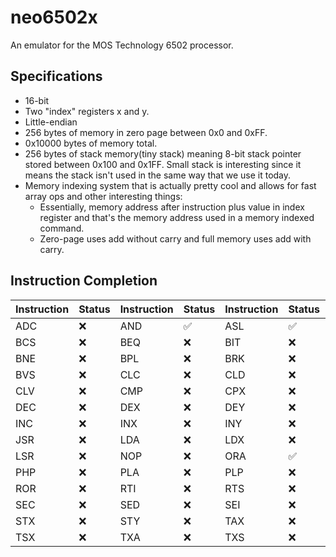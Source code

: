 # neo6502x

An emulator for the MOS Technology 6502 processor.

## Specifications

- 16-bit
- Two "index" registers x and y.
- Little-endian
- 256 bytes of memory in zero page between 0x0 and 0xFF.
- 0x10000 bytes of memory total.
- 256 bytes of stack memory(tiny stack) meaning 8-bit stack pointer stored between 0x100 and 0x1FF. Small stack is interesting since it means the stack isn't used in the same way that we use it today.
- Memory indexing system that is actually pretty cool and allows for fast array ops and other interesting things:
    - Essentially, memory address after instruction plus value in index register and that's the memory address used in a memory indexed command.
    - Zero-page uses add without carry and full memory uses add with carry.

## Instruction Completion

| Instruction | Status | Instruction | Status | Instruction | Status | Instruction | Status |
| :---------- | :----- | :---------- | :----- | :---------- | :----- | :---------- | :----- |
| ADC         | ❌     | AND         | ✅     | ASL         | ✅     | BCC         | ❌     |
| BCS         | ❌     | BEQ         | ❌     | BIT         | ❌     | BMI         | ❌     |
| BNE         | ❌     | BPL         | ❌     | BRK         | ❌     | BVC         | ❌     |
| BVS         | ❌     | CLC         | ❌     | CLD         | ❌     | CLI         | ❌     |
| CLV         | ❌     | CMP         | ❌     | CPX         | ❌     | CPY         | ❌     |
| DEC         | ❌     | DEX         | ❌     | DEY         | ❌     | EOR         | ✅     |
| INC         | ❌     | INX         | ❌     | INY         | ❌     | JMP         | ❌     |
| JSR         | ❌     | LDA         | ❌     | LDX         | ❌     | LDY         | ❌     |
| LSR         | ❌     | NOP         | ❌     | ORA         | ✅     | PHA         | ❌     |
| PHP         | ❌     | PLA         | ❌     | PLP         | ❌     | ROL         | ✅     |
| ROR         | ❌     | RTI         | ❌     | RTS         | ❌     | SBC         | ❌     |
| SEC         | ❌     | SED         | ❌     | SEI         | ❌     | STA         | ❌     |
| STX         | ❌     | STY         | ❌     | TAX         | ❌     | TAY         | ❌     |
| TSX         | ❌     | TXA         | ❌     | TXS         | ❌     | TYA         | ❌     |
